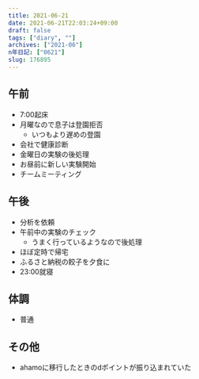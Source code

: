 ```yaml
---
title: 2021-06-21
date: 2021-06-21T22:03:24+09:00
draft: false
tags: ["diary", ""]
archives: ["2021-06"]
n年日記: ["0621"]
slug: 176895
---
```

## 午前
- 7:00起床
- 月曜なので息子は登園拒否
  - いつもより遅めの登園
- 会社で健康診断
- 金曜日の実験の後処理
- お昼前に新しい実験開始
- チームミーティング
## 午後
- 分析を依頼
- 午前中の実験のチェック
  - うまく行っているようなので後処理
- ほぼ定時で帰宅
- ふるさと納税の餃子を夕食に
- 23:00就寝
## 体調
- 普通
## その他
- ahamoに移行したときのdポイントが振り込まれていた